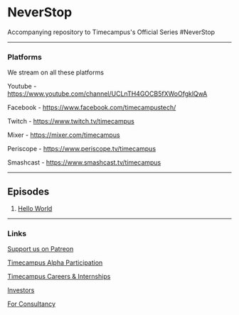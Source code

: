 # NeverStop
Accompanying repository to Timecampus's Official Series #NeverStop

------------------------------------------

### Platforms

We stream on all these platforms

Youtube - https://www.youtube.com/channel/UCLnTH4GOCB5fXWoOfgklQwA

Facebook - https://www.facebook.com/timecampustech/

Twitch - https://www.twitch.tv/timecampus

Mixer - https://mixer.com/timecampus

Periscope - https://www.periscope.tv/timecampus

Smashcast - https://www.smashcast.tv/timecampus

------------------------------------------

## Episodes

1. [Hello World](1-HelloWorld/README.md)

------------------------------------------

### Links

[Support us on Patreon](https://www.patreon.com/timecampus)

[Timecampus Alpha Participation](https://docs.google.com/forms/d/1-fHizPhuXqDKqFZ2ns7Ttl00mT13DtjsRbHE5KtpxXs/viewform)

[Timecampus Careers & Internships](https://docs.google.com/forms/d/1jHW-I5yjHl49itwoyM5xxYUao0X1fbnnoxJd78fS5u8/viewform)

[Investors](https://docs.google.com/forms/d/13jkHPdvqoMDNsyzpC8-Dbv0lai8bXOvOLIovey7hfUM/viewform)

[For Consultancy](https://docs.google.com/forms/d/e/1FAIpQLSeCb-Pu7Hcnh7oRvleRka2VW8EVZ6d8cNEccV7jKVmzhE6ilg/viewform)